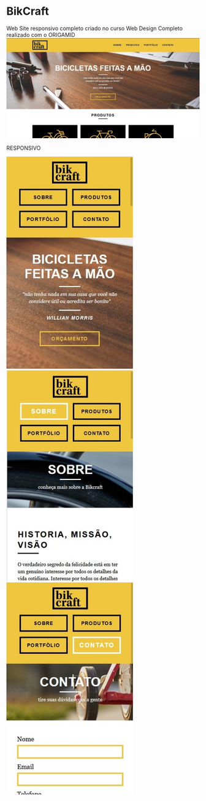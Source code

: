 # BikCraft
Web Site responsivo completo criado no curso Web Design Completo realizado com o ORIGAMID
<img src="https://github.com/luizjxcoder/BikCraft/blob/master/img/SharedScreenshot.jpg"/>

RESPONSIVO

<img src="https://github.com/luizjxcoder/BikCraft/blob/master/img/SharedScreenshot2.jpg" width="330"/>
<img src="https://github.com/luizjxcoder/BikCraft/blob/master/img/SharedScreenshot3.jpg" width="330"/>
<img src="https://github.com/luizjxcoder/BikCraft/blob/master/img/SharedScreenshot4.jpg" width="330"/>
